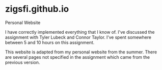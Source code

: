 zigsfi.github.io
================

Personal Website

I have correctly implemented everything that I know of. I've discussed the assignment with Tyler Lubeck and Connor Taylor. I've spent somewhere between 5 and 10 hours on this assignment. 

This website is adapted from my personal website from the summer. There are several pages not specified in the assignment which came from the previous version. 
